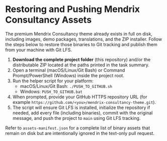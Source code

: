 # Restoring and Pushing Mendrix Consultancy Assets

The premium Mendrix Consultancy theme already exists in full on disk, including images, demo packages, translations, and the ZIP installer. Follow the steps below to restore those binaries to Git tracking and publish them from your machine with Git LFS.

1. **Download the complete project folder** (this repository) and/or the distributable ZIP located at the paths printed in the task summary.
2. Open a terminal (macOS/Linux/Git Bash) or Command Prompt/PowerShell (Windows) inside the project root.
3. Run the helper script for your platform:
   - macOS/Linux/Git Bash: `./PUSH_TO_GITHUB.sh`
   - Windows: `PUSH_TO_GITHUB.bat`
4. When prompted, provide your GitHub HTTPS repository URL (for example `https://github.com/<you>/mendrix-consultancy-theme.git`).
5. The script will ensure Git LFS is installed, initialize the repository if needed, add every file (including binaries), commit with the original message, and push the project to `main` using Git LFS tracking.

Refer to `assets-manifest.json` for a complete list of binary assets that remain on disk but are intentionally ignored in the text-only pull request.
